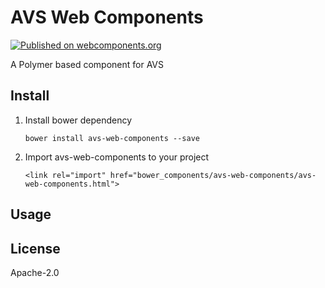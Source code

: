 # AVS Web Components
[![Published on webcomponents.org](https://img.shields.io/badge/webcomponents.org-published-blue.svg)](https://www.webcomponents.org/element/wwwavscom/webcomponents)

A Polymer based component for AVS

## Install
1. Install bower dependency

   `bower install avs-web-components --save`

2. Import avs-web-components to your project

   `<link rel="import" href="bower_components/avs-web-components/avs-web-components.html">`

## Usage

## License
Apache-2.0